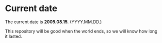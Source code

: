 # Current date

The current date is **2005.08.15.** (YYYY.MM.DD.)

This repository will be good when the world ends, so we will know how long it lasted.